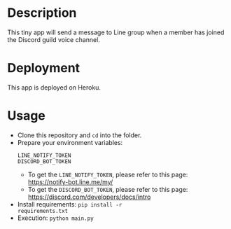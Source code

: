 # Description
This tiny app will send a message to Line group when a member has joined the Discord guild voice channel.

# Deployment
This app is deployed on Heroku.

# Usage
- Clone this repository and <code>cd</code> into the folder.
- Prepare your environment variables:
    ```
    LINE_NOTIFY_TOKEN
    DISCORD_BOT_TOKEN
    ```
    - To get the <code>LINE_NOTIFY_TOKEN</code>, please refer to this page: https://notify-bot.line.me/my/
    - To get the <code>DISCORD_BOT_TOKEN</code>, please refer to this page: https://discord.com/developers/docs/intro 
- Install requirements:
    <code>pip install -r requirements.txt</code>
- Execution:
    <code>python main.py</code>
